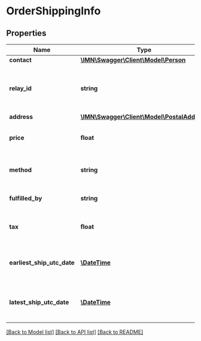 # OrderShippingInfo

## Properties
Name | Type | Description | Notes
------------ | ------------- | ------------- | -------------
**contact** | [**\IMN\Swagger\Client\Model\Person**](Person.md) |  | [optional] 
**relay_id** | **string** | The company name of The address for this order | [optional] 
**address** | [**\IMN\Swagger\Client\Model\PostalAddress**](PostalAddress.md) |  | [optional] 
**price** | **float** | The shipping price of this order | [optional] 
**method** | **string** | The shipping method of this order | [optional] 
**fulfilled_by** | **string** | The shipment is fulfilled by | [optional] 
**tax** | **float** | The shipping tax for this order | [optional] 
**earliest_ship_utc_date** | [**\DateTime**](\DateTime.md) | The UTC date of the earliest ship for this order | [optional] 
**latest_ship_utc_date** | [**\DateTime**](\DateTime.md) | The UTC date of the latest ship for this order | [optional] 

[[Back to Model list]](../README.md#documentation-for-models) [[Back to API list]](../README.md#documentation-for-api-endpoints) [[Back to README]](../README.md)


